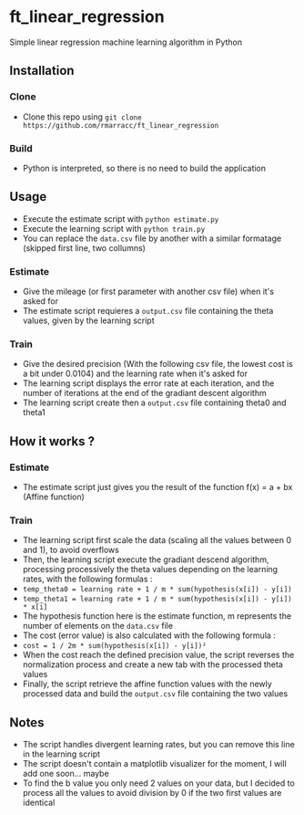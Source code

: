 # ft_linear_regression
Simple linear regression machine learning algorithm in Python

## Installation

### Clone

- Clone this repo using `git clone https://github.com/rmarracc/ft_linear_regression`

### Build

- Python is interpreted, so there is no need to build the application

## Usage

- Execute the estimate script with `python estimate.py`
- Execute the learning script with `python train.py`
- You can replace the `data.csv` file by another with a similar formatage (skipped first line, two collumns)

### Estimate

- Give the mileage (or first parameter with another csv file) when it's asked for
- The estimate script requieres a `output.csv` file containing the theta values, given by the learning script

### Train

- Give the desired precision (With the following csv file, the lowest cost is a bit under 0.0104) and the learning rate when it's asked for
- The learning script displays the error rate at each iteration, and the number of iterations at the end of the gradiant descent algorithm
- The learning script create then a `output.csv` file containing theta0 and theta1

## How it works ?

### Estimate

- The estimate script just gives you the result of the function f(x) = a + bx (Affine function)

### Train

- The learning script first scale the data (scaling all the values between 0 and 1), to avoid overflows
- Then, the learning script execute the gradiant descend algorithm, processing processively the theta values depending on the learning rates, with the following formulas :
- `temp_theta0 = learning rate + 1 / m * sum(hypothesis(x[i]) - y[i])`
- `temp_theta1 = learning rate + 1 / m * sum(hypothesis(x[i]) - y[i]) * x[i]`
- The hypothesis function here is the estimate function, m represents the number of elements on the `data.csv` file
- The cost (error value) is also calculated with the following formula :
- `cost = 1 / 2m * sum(hypothesis(x[i]) - y[i])²`
- When the cost reach the defined precision value, the script reverses the normalization process and create a new tab with the processed theta values
- Finally, the script retrieve the affine function values with the newly processed data and build the `output.csv` file containing the two values

## Notes

- The script handles divergent learning rates, but you can remove this line in the learning script
- The script doesn't contain a matplotlib visualizer for the moment, I will add one soon... maybe
- To find the b value you only need 2 values on your data, but I decided to process all the values to avoid division by 0 if the two first values are identical